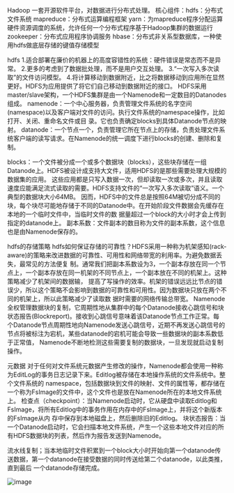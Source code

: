 Hadoop 一套开源软件平台，对数据进行分布式处理。
核心组件：hdfs：分布式文件系统
mapreduce：分布式运算编程框架 
yarn：为mapreduce程序分配运算硬件资源调度的系统，允许任何一个分布式程序基于Hadoop集群的数据运行
zookeeper：分布式应用程序协调服务
hbase：分布式非关系型数据库，一种使用hdfs做底层存储的键值存储模型

hdfs
1.适合部署在廉价的机器上的高度容错性的系统：硬件错误是常态而不是异常。
2.更多的考虑到了数据批处理，而不是用户交互处理。
3.“一次写入多次读取”的文件访问模型。
4.将计算移动到数据附近，比之将数据移动到应用所在显然更好。HDFS为应用提供了将它们自己移动到数据附近的接口。
HDFS采用master/slave架构，一个HDFS集群是由一个Namenode和一定数目的Datanodes组成。
namenode：一个中心服务器，负责管理文件系统的名字空间(namespace)以及客户端对文件的访问。执行文件系统的namespace操作，比如打开、关闭、重命名文件或目
录。它也负责确定blocks到具体Datanode节点的映射。
datanode：一个节点一个，负责管理它所在节点上的存储，负责处理文件系统客户端的读写请求。在Namenode的统一调度下进行blocks的创建、删除和复制。

blocks：一个文件被分成一个或多个数据块（blocks），这些块存储在一组Datanode上。HDFS被设计成支持大文件，适用HDFS的是那些需要处理大规模的数据集的应用。
这些应用都是只写入数据一次，但却读取一次或多次，并且读取速度应能满足流式读取的需要。HDFS支持文件的“一次写入多次读取”语义。一个典型的数据块大小64MB。
因而，HDFS中的文件总是按照64M被切分成不同的块，每个块尽可能地存储于不同的Datanode中。在开始阶段文件数据会先缓存在本地的一个临时文件中，当临时文件的数
据量超过一个block的大小时才会上传到指定的datanode上。
副本系数：文件副本的数目称为文件的副本系数，这个信息也是由Namenode保存的。

hdfs的存储策略
  hdfs如何保证存储的可靠性？HDFS采用一种称为机架感知(rack-aware)的策略来改进数据的可靠性、可用性和网络带宽的利用率。为避免数据丢失，最常见的方法便复
制。通常我们把副本系数设为3，一个副本存放在同一个节点上，一个副本存放在同一机架的不同节点上，一个副本放在不同的机架上。这种策略减少了机架间的数据输，
提高了写操作的效率。机架的错误远远比节点的错误少，所以这个策略不会影响到数据的可靠性和可用性。因为数据块只放在两个不同的机架上，所以此策略减少了读取数
据时需要的网络传输总带宽。
Namenode全权管理数据块的复制，它周期性地从集群中的每个Datanode接收心跳信号和块状态报告(Blockreport)。接收到心跳信号意味着该Datanode节点工作正常。每
个Datanode节点周期性地向Namenode发送心跳信号，近期不再发送心跳信号的节点将被标注为宕机，某些datanode的宕机可能会导致一些数据块的副本系数低于正常值，
Namenode不断地检测这些需要复制的数据块，一旦发现就启动复制操作。

元数据
对于任何对文件系统元数据产生修改的操作，Namenode都会使用一种称为EditLog的事务日志记录下来。Editlog被存储在本地操作系统的文件系统中。整个文件系统的
namespace，包括数据块到文件的映射、文件的属性等，都存储在一个称为FsImage的文件中，这个文件也是放在Namenode所在的本地文件系统上。
检查点（checkpoint）：当Namenode启动时，它从硬盘中读取Editlog和FsImage，将所有Editlog中的事务作用在内存中的FsImage上，并将这个新版本的FsImage从内
存中保存到本地磁盘上，然后删除旧的Editlog。
块状态报告：当一个Datanode启动时，它会扫描本地文件系统，产生一个这些本地文件对应的所有HDFS数据块的列表，然后作为报告发送到Namenode。

流水线复制；当本地临时文件积累到一个block大小时开始向第一个datanode传送数据，第一个datanode在接受数据的同时传送给第二个datanode，以此类推，直到最后
一个datanode存储完成。

![image](https://github.com/itsohorriblela/Hadoop-Diary/blob/master/images/clientreadfromHDFS.png)
